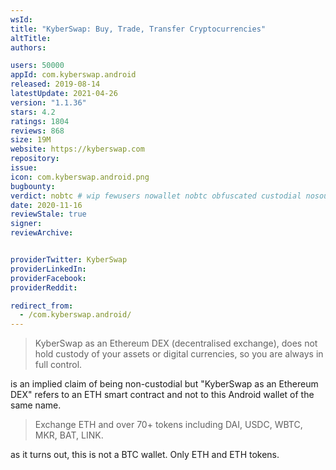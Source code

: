 ```yaml
---
wsId: 
title: "KyberSwap: Buy, Trade, Transfer Cryptocurrencies"
altTitle: 
authors:

users: 50000
appId: com.kyberswap.android
released: 2019-08-14
latestUpdate: 2021-04-26
version: "1.1.36"
stars: 4.2
ratings: 1804
reviews: 868
size: 19M
website: https://kyberswap.com
repository: 
issue: 
icon: com.kyberswap.android.png
bugbounty: 
verdict: nobtc # wip fewusers nowallet nobtc obfuscated custodial nosource nonverifiable reproducible bounty defunct
date: 2020-11-16
reviewStale: true
signer: 
reviewArchive:


providerTwitter: KyberSwap
providerLinkedIn: 
providerFacebook: 
providerReddit: 

redirect_from:
  - /com.kyberswap.android/
---
```



> KyberSwap as an Ethereum DEX (decentralised exchange), does not hold custody of your assets or digital currencies, so you are always in full control.

is an implied claim of being non-custodial but "KyberSwap as an Ethereum DEX"
refers to an ETH smart contract and not to this Android wallet of the same name.

> Exchange ETH and over 70+ tokens including DAI, USDC, WBTC, MKR, BAT, LINK.

as it turns out, this is not a BTC wallet. Only ETH and ETH tokens.
